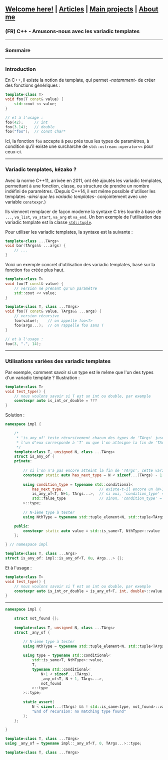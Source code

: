 ## [Welcome here!](https://vpenando.github.io) | [Articles](https://vpenando.github.io/articles.html) | [Main projects](https://vpenando.github.io/projects.html) | [About me](https://vpenando.github.io/about.html)

### (FR) C++ - Amusons-nous avec les variadic templates

---

### Sommaire

---

### Introduction
En C++, il existe la notion de template, qui permet *-notamment-* de créer des fonctions génériques :
```cpp
template<class T>
void foo(T const& value) {
    std::cout << value;
}

// et à l'usage :
foo(42);     // int
foo(3.14);   // double
foo("foo");  // const char*
```
Ici, la fonction `foo` accepte à peu près tous les types de paramètres, à condition qu'il existe une surcharche de `std::ostream::operator<<` pour ceux-ci.

---

### Variadic templates, kézako ?
Avec la norme C++11, arrivée en 2011, ont été ajoutés les variadic templates, permettant à une fonction, classe, ou structure de prendre un nombre indéfini de paramètres. (Depuis C++14, il est même possible d'utiliser les templates *-ainsi que les variadic templates-* conjointement avec une variable `constexpr`.)

Ils viennent remplacer de façon moderne la syntaxe C très lourde à base de `...`, `va_list`, `va_start`, `va_arg` et `va_end`.
Un bon exemple de l'utilisation des variadic template est la classe [`std::tuple`](https://en.cppreference.com/w/cpp/utility/tuple).

Pour utiliser les variadic templates, la syntaxe est la suivante :
```cpp
template<class ...TArgs>
void bar(TArgs&& ...args) {
    // ...
}
```
Voici un exemple concret d'utilisation des variadic templates, basé sur la fonction `foo` créée plus haut.
```cpp
template<class T>
void foo(T const& value) {
    // version ne prenant qu'un paramètre
    std::cout << value;
}

template<class T, class ...TArgs>
void foo(T const& value, TArgs&& ...args) {
    // version récursive
    foo(value);    // on appelle foo<T>
    foo(args...);  // on rappelle foo sans T
}

// et à l'usage :
foo(3, ".", 14);
```

---

### Utilisations variées des variadic templates
Par exemple, comment savoir si un type est le même que l'un des types d'un variadic template ? Illustration :
```cpp
template<class T>
void test_type() {
    // nous voulons savoir si T est un int ou double, par exemple
    constexpr auto is_int_or_double = ???
}
```
Solution :
```cpp
namespace impl {

    /*
     * 'is_any_of' teste récursivement chacun des types de 'TArgs' jusqu'à-ce que
     * l'un d'eux corresponde à 'T' ou que l'on atteigne la fin de 'TArgs'.
     */
    template<class T, unsigned N, class ...TArgs>
    struct is_any_of {
    private:
    
        // si l'on n'a pas encore atteint la fin de 'TArgs', cette variable vaut true
        constexpr static auto has_next_type = N < sizeof...(TArgs) - 1;
        
        using condition_type = typename std::conditional<
            has_next_type,                // existe-t-il encore un (N+1)-ième type ?
            is_any_of<T, N+1, TArgs...>,  // si oui, 'condition_type' = 'is_any_of<T, N+1, TArgs...>'
            std::false_type               // sinon, 'condition_type' = 'std::false_type'
        >::type;
        
        // N-ième type à tester
        using NthType = typename std::tuple_element<N, std::tuple<TArgs...>>::type;

    public:
        constexpr static auto value = std::is_same<T, NthType>::value || condition_type::value;
    };

} // namespace impl

template<class T, class ...Args>
struct is_any_of: impl::is_any_of<T, 0u, Args...> {};
```
Et à l'usage :
```cpp
template<class T>
void test_type() {
    // nous voulons savoir si T est un int ou double, par exemple
    constexpr auto is_int_or_double = is_any_of<T, int, double>::value;
}
```



---



```cpp
namespace impl {

    struct not_found {};
    
    template<class T, unsigned N, class ...TArgs>
    struct _any_of {

        // N-ième type à tester
        using NthType = typename std::tuple_element<N, std::tuple<TArgs...>>::type;
    
    	using type = typename std::conditional<
    		std::is_same<T, NthType>::value,
    		T,
    		typename std::conditional<
    			N+1 < sizeof...(TArgs),
    			_any_of<T, N + 1, TArgs...>,
    			not_found
    		>::type
    	>::type;
    
    	static_assert(
            N < sizeof...(TArgs) && ! std::is_same<type, not_found>::value,
            "End of recursion: no matching type found"
        );
    };

}

template<class T, class ...TArgs>
using _any_of = typename impl::_any_of<T, 0, TArgs...>::type;

template<class T, class ...TArgs>
```

